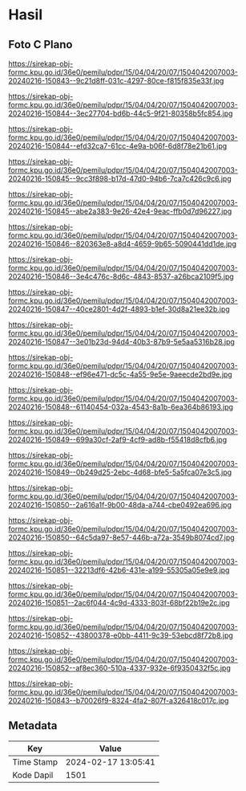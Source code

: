# Hasil

## Foto C Plano

https://sirekap-obj-formc.kpu.go.id/36e0/pemilu/pdpr/15/04/04/20/07/1504042007003-20240216-150843--9c21d8ff-031c-4297-80ce-f815f835e33f.jpg

https://sirekap-obj-formc.kpu.go.id/36e0/pemilu/pdpr/15/04/04/20/07/1504042007003-20240216-150844--3ec27704-bd6b-44c5-9f21-80358b5fc854.jpg

https://sirekap-obj-formc.kpu.go.id/36e0/pemilu/pdpr/15/04/04/20/07/1504042007003-20240216-150844--efd32ca7-61cc-4e9a-b06f-6d8f78e21b61.jpg

https://sirekap-obj-formc.kpu.go.id/36e0/pemilu/pdpr/15/04/04/20/07/1504042007003-20240216-150845--9cc3f898-b17d-47d0-94b6-7ca7c426c9c6.jpg

https://sirekap-obj-formc.kpu.go.id/36e0/pemilu/pdpr/15/04/04/20/07/1504042007003-20240216-150845--abe2a383-9e26-42e4-9eac-ffb0d7d96227.jpg

https://sirekap-obj-formc.kpu.go.id/36e0/pemilu/pdpr/15/04/04/20/07/1504042007003-20240216-150846--820363e8-a8d4-4659-9b65-5090441dd1de.jpg

https://sirekap-obj-formc.kpu.go.id/36e0/pemilu/pdpr/15/04/04/20/07/1504042007003-20240216-150846--3e4c476c-8d6c-4843-8537-a26bca2109f5.jpg

https://sirekap-obj-formc.kpu.go.id/36e0/pemilu/pdpr/15/04/04/20/07/1504042007003-20240216-150847--40ce2801-4d2f-4893-b1ef-30d8a21ee32b.jpg

https://sirekap-obj-formc.kpu.go.id/36e0/pemilu/pdpr/15/04/04/20/07/1504042007003-20240216-150847--3e01b23d-94d4-40b3-87b9-5e5aa5316b28.jpg

https://sirekap-obj-formc.kpu.go.id/36e0/pemilu/pdpr/15/04/04/20/07/1504042007003-20240216-150848--ef96e471-dc5c-4a55-9e5e-9aeecde2bd9e.jpg

https://sirekap-obj-formc.kpu.go.id/36e0/pemilu/pdpr/15/04/04/20/07/1504042007003-20240216-150848--61140454-032a-4543-8a1b-6ea364b86193.jpg

https://sirekap-obj-formc.kpu.go.id/36e0/pemilu/pdpr/15/04/04/20/07/1504042007003-20240216-150849--699a30cf-2af9-4cf9-ad8b-f55418d8cfb6.jpg

https://sirekap-obj-formc.kpu.go.id/36e0/pemilu/pdpr/15/04/04/20/07/1504042007003-20240216-150849--0b249d25-2ebc-4d68-bfe5-5a5fca07e3c5.jpg

https://sirekap-obj-formc.kpu.go.id/36e0/pemilu/pdpr/15/04/04/20/07/1504042007003-20240216-150850--2a616a1f-9b00-48da-a744-cbe0492ea696.jpg

https://sirekap-obj-formc.kpu.go.id/36e0/pemilu/pdpr/15/04/04/20/07/1504042007003-20240216-150850--64c5da97-8e57-446b-a72a-3549b8074cd7.jpg

https://sirekap-obj-formc.kpu.go.id/36e0/pemilu/pdpr/15/04/04/20/07/1504042007003-20240216-150851--32213df6-42b6-431e-a199-55305a05e9e9.jpg

https://sirekap-obj-formc.kpu.go.id/36e0/pemilu/pdpr/15/04/04/20/07/1504042007003-20240216-150851--2ac6f044-4c9d-4333-803f-68bf22b19e2c.jpg

https://sirekap-obj-formc.kpu.go.id/36e0/pemilu/pdpr/15/04/04/20/07/1504042007003-20240216-150852--43800378-e0bb-4411-9c39-53ebcd8f72b8.jpg

https://sirekap-obj-formc.kpu.go.id/36e0/pemilu/pdpr/15/04/04/20/07/1504042007003-20240216-150852--af8ec360-510a-4337-932e-6f9350432f5c.jpg

https://sirekap-obj-formc.kpu.go.id/36e0/pemilu/pdpr/15/04/04/20/07/1504042007003-20240216-150843--b70026f9-8324-4fa2-807f-a326418c017c.jpg


## Metadata

| Key        | Value               |
| ---------- | ------------------- |
| Time Stamp | 2024-02-17 13:05:41 |
| Kode Dapil | 1501                |



